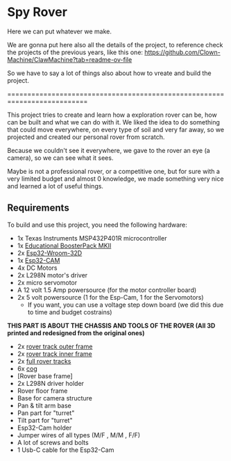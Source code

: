 #                                                        Spy Rover
Here we can put whatever we make.

We are gonna put here also all the details of the project, to reference check the projects of the previous years, like this one: https://github.com/Clown-Machine/ClawMachine?tab=readme-ov-file


So we have to say a lot of things also about how to vreate and build the project.

==========================================================================

This project tries to create and learn how a exploration rover can be, how can be built and what we can do with it. We liked the idea to do something that could move everywhere, on every type of soil and very far away, so we projected and created our personal rover from scratch.

Because we couldn't see it everywhere, we gave to the rover an eye (a camera), so we can see what it sees.

Maybe is not a professional rover, or a competitive one, but for sure with a very limited budget and almost 0 knowledge, we made something very nice and learned a lot of useful things.

## Requirements

To build and use this project, you need the following hardware:

- 1x Texas Instruments MSP432P401R microcontroller
- 1x [Educational BoosterPack MKII](https://www.ti.com/tool/BOOSTXL-EDUMKII)
- 2x [Esp32-Wroom-32D](https://www.espressif.com/sites/default/files/documentation/esp32-wroom-32d_esp32-wroom-32u_datasheet_en.pdf)
- 1x [Esp32-CAM](https://media.digikey.com/pdf/Data%20Sheets/DFRobot%20PDFs/DFR0602_Web.pdf)
- 4x DC Motors
- 2x L298N motor's driver
- 2x micro servomotor
- A 12 volt 1.5 Amp powersource (for the motor controller board)
- 2x 5 volt powersource (1 for the Esp-Cam, 1 for the Servomotors)
  - If you want, you can use a voltage step down board (we did this due to time and budget costrains)
 
  
 
**THIS PART IS ABOUT THE CHASSIS AND TOOLS OF THE ROVER (All 3D printed and redesigned from the original ones)**
- 2x [rover track outer frame](https://github.com/Dennis-Alberti/IoT-project/blob/main/Rover_chassis_and_tools_printfiles/ProtoTank_TrackOuterFrame.stl)
- 2x [rover track inner frame](https://github.com/Dennis-Alberti/IoT-project/blob/main/Rover_chassis_and_tools_printfiles/ProtoTank_trackinnerFrame.stl)
- 2x [full rover tracks](https://github.com/Dennis-Alberti/IoT-project/blob/main/Rover_chassis_and_tools_printfiles/track_1_5.stl)
- 6x [cog](https://github.com/Dennis-Alberti/IoT-project/blob/main/Rover_chassis_and_tools_printfiles/ProtoTank_Cog.stl)
- [Rover base frame]
- 2x L298N driver holder
- Rover floor frame
- Base for camera structure
- Pan & tilt arm base
- Pan part for "turret"
- Tilt part for "turret"
- Esp32-Cam holder
- Jumper wires of all types (M/F , M/M , F/F)
- A lot of screws and bolts
- 1 Usb-C cable for the Esp32-Cam
